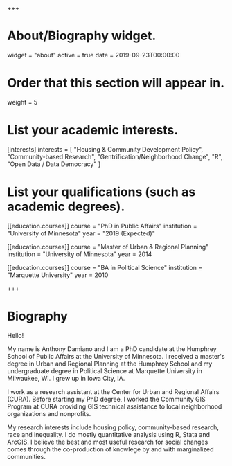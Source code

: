 +++
# About/Biography widget.
widget = "about"
active = true
date = 2019-09-23T00:00:00

# Order that this section will appear in.
weight = 5

# List your academic interests.
[interests]
  interests = [
    "Housing & Community Development Policy",
    "Community-based Research",
    "Gentrification/Neighborhood Change",
    "R",
    "Open Data / Data Democracy"
  ]

# List your qualifications (such as academic degrees).
[[education.courses]]
  course = "PhD in Public Affairs"
  institution = "University of Minnesota"
  year = "2019 (Expected)"

[[education.courses]]
  course = "Master of Urban & Regional Planning"
  institution = "University of Minnesota"
  year = 2014

[[education.courses]]
  course = "BA in Political Science"
  institution = "Marquette University"
  year = 2010

+++

# Biography
Hello!

My name is Anthony Damiano and I am a PhD candidate at the Humphrey School of Public Affairs at the University of Minnesota. I received a master's degree in Urban and Regional Planning at the Humphrey School and my undergraduate degree in Political Science at Marquette University in Milwaukee, WI. I grew up in Iowa City, IA.

I work as a research assistant at the Center for Urban and Regional Affairs (CURA). Before starting my PhD degree, I worked the Community GIS Program at CURA providing GIS technical assistance to local neighborhood organizations and nonprofits.

My research interests include housing policy, community-based research, race and inequality. I do mostly quantitative analysis using R, Stata and ArcGIS. I believe the best and most useful research for social changes comes through the co-production of knowlege by and with marginalized communities. 